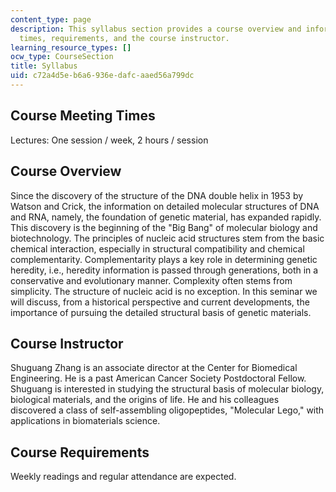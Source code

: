 ```yaml
---
content_type: page
description: This syllabus section provides a course overview and information on meeting
  times, requirements, and the course instructor.
learning_resource_types: []
ocw_type: CourseSection
title: Syllabus
uid: c72a4d5e-b6a6-936e-dafc-aaed56a799dc
---
```


Course Meeting Times
--------------------

Lectures: One session / week, 2 hours / session

Course Overview
---------------

Since the discovery of the structure of the DNA double helix in 1953 by Watson and Crick, the information on detailed molecular structures of DNA and RNA, namely, the foundation of genetic material, has expanded rapidly. This discovery is the beginning of the "Big Bang" of molecular biology and biotechnology. The principles of nucleic acid structures stem from the basic chemical interaction, especially in structural compatibility and chemical complementarity. Complementarity plays a key role in determining genetic heredity, i.e., heredity information is passed through generations, both in a conservative and evolutionary manner. Complexity often stems from simplicity. The structure of nucleic acid is no exception. In this seminar we will discuss, from a historical perspective and current developments, the importance of pursuing the detailed structural basis of genetic materials.

Course Instructor
-----------------

Shuguang Zhang is an associate director at the Center for Biomedical Engineering. He is a past American Cancer Society Postdoctoral Fellow. Shuguang is interested in studying the structural basis of molecular biology, biological materials, and the origins of life. He and his colleagues discovered a class of self-assembling oligopeptides, "Molecular Lego," with applications in biomaterials science.

Course Requirements
-------------------

Weekly readings and regular attendance are expected.
